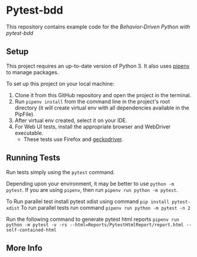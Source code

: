 # Pytest-bdd
This repository contains example code for the
*Behavior-Driven Python with pytest-bdd* 

## Setup
This project requires an up-to-date version of Python 3.
It also uses [pipenv](https://pipenv.readthedocs.io/) to manage packages.

To set up this project on your local machine:
1. Clone it from this GitHub repository and open the project in the terminal.
2. Run `pipenv install` from the command line in the project's root directory (it will create virtual env with all dependencies available in the PipFile).
3. After virtual env created, select it on your IDE.
4. For Web UI tests, install the appropriate browser and WebDriver executable.
   * These tests use Firefox and [geckodriver](https://github.com/mozilla/geckodriver/releases).

## Running Tests
Run tests simply using the `pytest` command.

Depending upon your environment, it may be better to use `python -m pytest`.
If you are using `pipenv`, then run `pipenv run python -m pytest`.

To Run parallel test install pytest xdist using command `pip install pytest-xdist`
To run parallel tests run command `pipenv run python -m pytest -n 2`

Run the following command to generate pytest html reports `pipenv run python -m pytest -v -rs --html=Reports/PytestHtmlReport/report.html --self-contained-html`

## More Info



